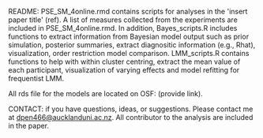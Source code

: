 README:
PSE_SM_4online.rmd contains scripts for analyses in the 'insert paper title' (ref). A list of measures collected from the experiments are included in PSE_SM_4online.rmd. In addition, Bayes_scripts.R includes functions to extract information from Bayesian model output such as  prior simulation, posterior summaries, extract diagnositic information (e.g., Rhat), visualization, order restriction model comparison. LMM_scripts.R contains functions to help with within cluster centring, extract the mean value of each participant, visualization of varying effects and model refitting for frequentist LMM.

All rds file for the models are located on OSF: (provide link). 

CONTACT:
if you have questions, ideas, or suggestions. Please contact me at dpen466@aucklanduni.ac.nz. All contributor to the analysis are included in the paper.
